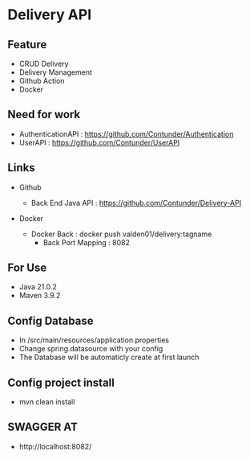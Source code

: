 
# Delivery API

## Feature

- CRUD Delivery
- Delivery Management
- Github Action
- Docker

## Need for work

- AuthenticationAPI : https://github.com/Contunder/Authentication
- UserAPI : https://github.com/Contunder/UserAPI

## Links 
- Github  
  - Back End Java API : https://github.com/Contunder/Delivery-API
  

- Docker
  - Docker Back : docker push valden01/delivery:tagname  
    - Back Port Mapping : 8082

## For Use

- Java 21.0.2
- Maven 3.9.2

## Config Database

- In /src/main/resources/application.properties
- Change spring.datasource with your config 
- The Database will be automaticly create at first launch

## Config project install

- mvn clean install

## SWAGGER AT 

- http://localhost:8082/
